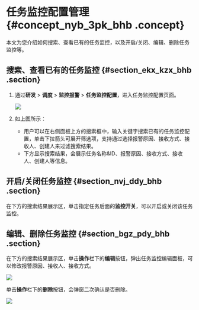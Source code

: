 # 任务监控配置管理 {#concept_nyb_3pk_bhb .concept}

本文为您介绍如何搜索、查看已有的任务监控，以及开启/关闭、编辑、删除任务监控等。

## 搜索、查看已有的任务监控 {#section_ekx_kzx_bhb .section}

1.  通过**研发** \> **调度** \> **监控报警** \> **任务监控配置**，进入任务监控配置页面。

    ![](http://static-aliyun-doc.oss-cn-hangzhou.aliyuncs.com/assets/img/136667/155599252740772_zh-CN.png)

2.  如上图所示：
    -   用户可以在右侧面板上方的搜索框中，输入关键字搜索已有的任务监控配置，单击下拉箭头可展开筛选项，支持通过选择报警原因、接收方式、接收人、创建人来过滤搜索结果。
    -   下方显示搜索结果，会展示任务名称&ID、报警原因、接收方式、接收人、创建人等信息。

## 开启/关闭任务监控 {#section_nvj_ddy_bhb .section}

在下方的搜索结果展示区，单击指定任务后面的**监控开关**，可以开启或关闭该任务监控。

## 编辑、删除任务监控 {#section_bgz_pdy_bhb .section}

在下方的搜索结果展示区，单击**操作**栏下的**编辑**按钮，弹出任务监控编辑面板，可以修改报警原因、接收人、接收方式。

![](http://static-aliyun-doc.oss-cn-hangzhou.aliyuncs.com/assets/img/136667/155599252740773_zh-CN.png)

单击**操作**栏下的**删除**按钮，会弹窗二次确认是否删除。

![](http://static-aliyun-doc.oss-cn-hangzhou.aliyuncs.com/assets/img/136667/155599252740774_zh-CN.png)

